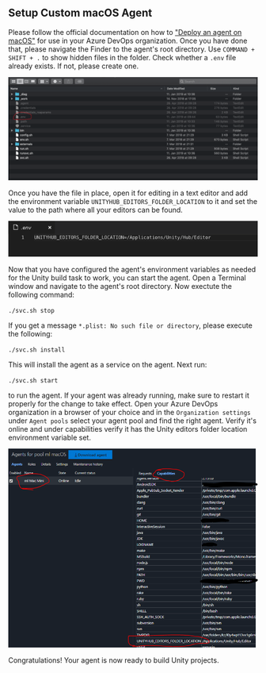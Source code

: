 ## Setup Custom macOS Agent

Please follow the official documentation on how to ["Deploy an agent on macOS"](https://docs.microsoft.com/en-us/azure/devops/pipelines/agents/v2-osx?view=vsts) for use in your Azure DevOps organization. Once you have done that, please navigate the Finder to the agent's root directory. Use `COMMAND + SHIFT + .` to show hidden files in the folder. Check whether a `.env` file already exists. If not, please create one.

![.env file in agent root folder](images/agent_setup_mac_os_env_file.png)

Once you have the file in place, open it for editing in a text editor and add the environment variable `UNITYHUB_EDITORS_FOLDER_LOCATION` to it and set the value to the path where all your editors can be found.

![environment variable definition](images/agent_setup_mac_os_env_file_content.png)

Now that you have configured the agent's environment variables as needed for the Unity build task to work, you can start the agent. Open a Terminal window and navigate to the agent's root directory. Now exectute the following command:

`./svc.sh stop`

If you get a message `*.plist: No such file or directory`, please execute the following:

`./svc.sh install`

This will install the agent as a service on the agent. Next run:

`./svc.sh start`

to run the agent. If your agent was already running, make sure to restart it properly for the change to take effect. Open your Azure DevOps organization in a browser of your choice and in the `Organization settings` under `Agent pools` select your agent pool and find the right agent. Verify it's online and under capabilities verify it has the Unity editors folder location environment variable set.

![agent capabilities overview](images/agent_setup_mac_os_azure_capabilities.PNG)

Congratulations! Your agent is now ready to build Unity projects.
